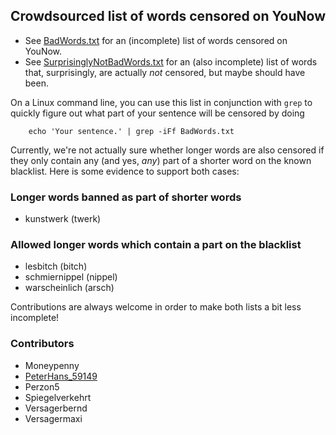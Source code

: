 Crowdsourced list of words censored on YouNow
---------------------------------------------

* See [BadWords.txt](BadWords.txt) for an (incomplete) list of words censored
  on YouNow.
* See [SurprisinglyNotBadWords.txt](SurprisinglyNotBadWords.txt) for an (also
  incomplete) list of words that, surprisingly, are actually *not* censored,
  but maybe should have been.

On a Linux command line, you can use this list in conjunction with `grep` to
quickly figure out what part of your sentence will be censored by doing

```
 	echo 'Your sentence.' | grep -iFf BadWords.txt
```

Currently, we're not actually sure whether longer words are also censored if
they only contain any (and yes, *any*) part of a shorter word on the known
blacklist. Here is some evidence to support both cases:

### Longer words banned as part of shorter words
* kunstwerk (twerk)

### Allowed longer words which contain a part on the blacklist
* lesbitch (bitch)
* schmiernippel (nippel)
* warscheinlich (arsch)

Contributions are always welcome in order to make both lists a bit less
incomplete!

### Contributors
* Moneypenny
* [PeterHans_59149](https://www.younow.com/PeterHans_59149)
* Perzon5
* Spiegelverkehrt
* Versagerbernd
* Versagermaxi
